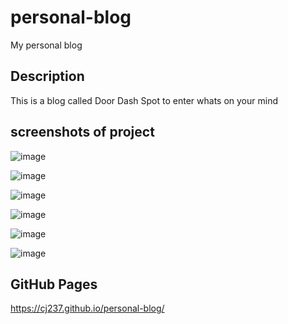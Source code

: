 # personal-blog
My personal blog

## Description
This is a blog called Door Dash Spot to enter whats on your mind

## screenshots of project
![image](https://github.com/CJ237/personal-blog/assets/79546904/7c294e15-67cf-4e21-958e-33fb3473b520)

![image](https://github.com/CJ237/personal-blog/assets/79546904/4f03264a-6f1f-4959-b622-da11d90d95b5)

![image](https://github.com/CJ237/personal-blog/assets/79546904/02fc5e35-e2db-42cb-a9ed-7c50fbfd2351)

![image](https://github.com/CJ237/personal-blog/assets/79546904/6e5da807-2d3a-4cee-8f04-bac3ce81faf9)

![image](https://github.com/CJ237/personal-blog/assets/79546904/7a95867f-3a60-4f72-a0df-fc4b40e7aa43)

![image](https://github.com/CJ237/personal-blog/assets/79546904/0cd66442-e5e8-4a98-8cbb-a7c99f0de2b7)

## GitHub Pages
https://cj237.github.io/personal-blog/

